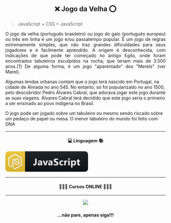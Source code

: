 <h2 align="center">❌ Jogo da Velha ⭕</h2> 

>JavaScript + CSS + JavaScript

<p align="justify">O jogo da velha (português brasileiro) ou jogo do galo (português europeu) ou três em linha é um jogo e/ou passatempo popular. É um jogo de regras extremamente simples, que não traz grandes dificuldades para seus jogadores e é facilmente aprendido. A origem é desconhecida, com indicações de que pode ter começado no antigo Egito, onde foram encontrados tabuleiros esculpidos na rocha, que teriam mais de 3.500 anos.[1] De alguma forma, é um jogo "aparentado" dos "Merels" (ver Marel).

Algumas lendas urbanas contam que o jogo terá nascido em Portugal, na cidade de Almada no ano 545. No entanto, só foi popularizado no ano 1500, pelo descobridor Pedro Álvares Cabral, que adorava jogar este jogo durante as suas viagens. Álvares Cabral terá decidido que este jogo seria o primeiro a ser ensinado ao povo indígena no Brasil.

O jogo pode ser jogado sobre um tabuleiro ou mesmo sendo riscado sobre um pedaço de papel ou mesa. O menor tabuleiro do mundo foi feito com DNA</p>

<hr/>

<h4 align="center"> 💻 Linguagem 📚 </h4>

![js](https://github.com/MikeCodesDotNET/ColoredBadges/raw/master/svg/dev/languages/js.svg) 

<hr/>

<h4 align="center"> 👨🏾‍🏫 Cursos ONLINE 👨🏾‍🏫 </h4>

<hr/>
<p align="center">
  <img src="https://github.com/professorjosedeassis/c/blob/master/homem%20letra.gif">
</p>






<h4 align="center">...não pare, apenas siga!!!</h4>

